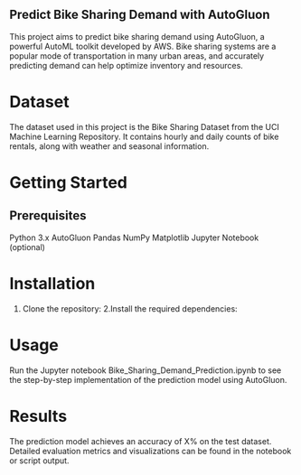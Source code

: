 ## Predict Bike Sharing Demand with AutoGluon

This project aims to predict bike sharing demand using AutoGluon, a powerful AutoML toolkit developed by AWS. Bike sharing systems are a popular mode of transportation in many urban areas, and accurately predicting demand can help optimize inventory and resources.

# Dataset
The dataset used in this project is the Bike Sharing Dataset from the UCI Machine Learning Repository. It contains hourly and daily counts of bike rentals, along with weather and seasonal information.

# Getting Started
## Prerequisites
Python 3.x
AutoGluon
Pandas
NumPy
Matplotlib
Jupyter Notebook (optional)
# Installation
1. Clone the repository:
2.Install the required dependencies:

# Usage
Run the Jupyter notebook Bike_Sharing_Demand_Prediction.ipynb to see the step-by-step implementation of the prediction model using AutoGluon.

# Results
The prediction model achieves an accuracy of X% on the test dataset. Detailed evaluation metrics and visualizations can be found in the notebook or script output.

